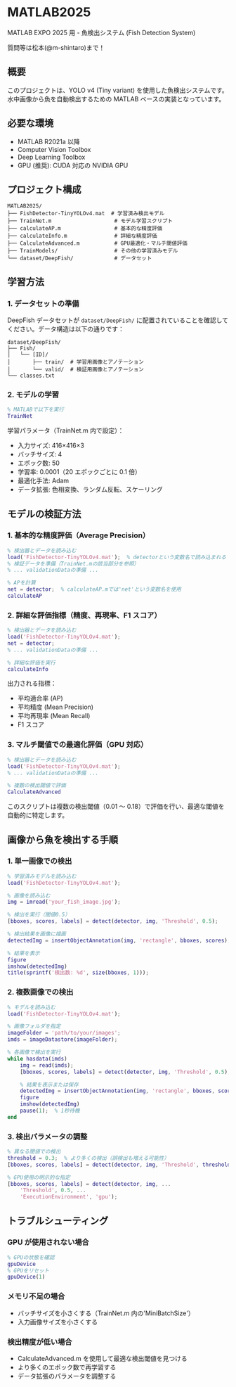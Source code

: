 # MATLAB2025

MATLAB EXPO 2025 用 - 魚検出システム (Fish Detection System)

質問等は松本(@m-shintaro)まで！

## 概要

このプロジェクトは、YOLO v4 (Tiny variant) を使用した魚検出システムです。水中画像から魚を自動検出するための MATLAB ベースの実装となっています。

## 必要な環境

- MATLAB R2021a 以降
- Computer Vision Toolbox
- Deep Learning Toolbox
- GPU (推奨): CUDA 対応の NVIDIA GPU

## プロジェクト構成

```
MATLAB2025/
├── FishDetector-TinyYOLOv4.mat  # 学習済み検出モデル
├── TrainNet.m                    # モデル学習スクリプト
├── calculateAP.m                 # 基本的な精度評価
├── calculateInfo.m               # 詳細な精度評価
├── CalculateAdvanced.m           # GPU最適化・マルチ閾値評価
├── TrainModels/                  # その他の学習済みモデル
└── dataset/DeepFish/             # データセット
```

## 学習方法

### 1. データセットの準備

DeepFish データセットが `dataset/DeepFish/` に配置されていることを確認してください。データ構造は以下の通りです：

```
dataset/DeepFish/
├── Fish/
│   └── [ID]/
│       ├── train/  # 学習用画像とアノテーション
│       └── valid/  # 検証用画像とアノテーション
└── classes.txt
```

### 2. モデルの学習

```matlab
% MATLABで以下を実行
TrainNet
```

学習パラメータ（TrainNet.m 内で設定）：

- 入力サイズ: 416×416×3
- バッチサイズ: 4
- エポック数: 50
- 学習率: 0.0001（20 エポックごとに 0.1 倍）
- 最適化手法: Adam
- データ拡張: 色相変換、ランダム反転、スケーリング

## モデルの検証方法

### 1. 基本的な精度評価（Average Precision）

```matlab
% 検出器とデータを読み込む
load('FishDetector-TinyYOLOv4.mat');  % detectorという変数名で読み込まれる
% 検証データを準備（TrainNet.mの該当部分を参照）
% ... validationDataの準備 ...

% APを計算
net = detector;  % calculateAP.mでは'net'という変数名を使用
calculateAP
```

### 2. 詳細な評価指標（精度、再現率、F1 スコア）

```matlab
% 検出器とデータを読み込む
load('FishDetector-TinyYOLOv4.mat');
net = detector;
% ... validationDataの準備 ...

% 詳細な評価を実行
calculateInfo
```

出力される指標：

- 平均適合率 (AP)
- 平均精度 (Mean Precision)
- 平均再現率 (Mean Recall)
- F1 スコア

### 3. マルチ閾値での最適化評価（GPU 対応）

```matlab
% 検出器とデータを読み込む
load('FishDetector-TinyYOLOv4.mat');
% ... validationDataの準備 ...

% 複数の検出閾値で評価
CalculateAdvanced
```

このスクリプトは複数の検出閾値（0.01 ～ 0.18）で評価を行い、最適な閾値を自動的に特定します。

## 画像から魚を検出する手順

### 1. 単一画像での検出

```matlab
% 学習済みモデルを読み込む
load('FishDetector-TinyYOLOv4.mat');

% 画像を読み込む
img = imread('your_fish_image.jpg');

% 検出を実行（閾値0.5）
[bboxes, scores, labels] = detect(detector, img, 'Threshold', 0.5);

% 検出結果を画像に描画
detectedImg = insertObjectAnnotation(img, 'rectangle', bboxes, scores);

% 結果を表示
figure
imshow(detectedImg)
title(sprintf('検出数: %d', size(bboxes, 1)));
```

### 2. 複数画像での検出

```matlab
% モデルを読み込む
load('FishDetector-TinyYOLOv4.mat');

% 画像フォルダを指定
imageFolder = 'path/to/your/images';
imds = imageDatastore(imageFolder);

% 各画像で検出を実行
while hasdata(imds)
    img = read(imds);
    [bboxes, scores, labels] = detect(detector, img, 'Threshold', 0.5);

    % 結果を表示または保存
    detectedImg = insertObjectAnnotation(img, 'rectangle', bboxes, scores);
    figure
    imshow(detectedImg)
    pause(1);  % 1秒待機
end
```

### 3. 検出パラメータの調整

```matlab
% 異なる閾値での検出
threshold = 0.3;  % より多くの検出（誤検出も増える可能性）
[bboxes, scores, labels] = detect(detector, img, 'Threshold', threshold);

% GPU使用の明示的な指定
[bboxes, scores, labels] = detect(detector, img, ...
    'Threshold', 0.5, ...
    'ExecutionEnvironment', 'gpu');
```

## トラブルシューティング

### GPU が使用されない場合

```matlab
% GPUの状態を確認
gpuDevice
% GPUをリセット
gpuDevice(1)
```

### メモリ不足の場合

- バッチサイズを小さくする（TrainNet.m 内の'MiniBatchSize'）
- 入力画像サイズを小さくする

### 検出精度が低い場合

- CalculateAdvanced.m を使用して最適な検出閾値を見つける
- より多くのエポック数で再学習する
- データ拡張のパラメータを調整する
